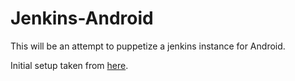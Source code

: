 # Jenkins-Android

This will be an attempt to puppetize a jenkins instance for Android.

Initial setup taken from [here](http://pivotallabs.com/spinning-useful-vms-quickly-vagrant-puppet-puppet-forge/).
